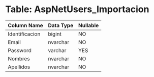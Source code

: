 # Table: AspNetUsers_Importacion

| Column Name | Data Type | Nullable |
|-------------|-----------|----------|
| Identificacion | bigint | NO |
| Email | nvarchar | NO |
| Password | varchar | YES |
| Nombres | nvarchar | NO |
| Apellidos | nvarchar | NO |
